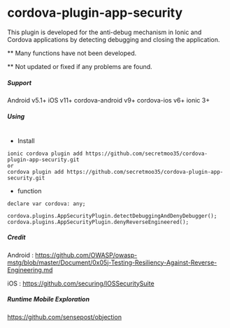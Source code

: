# cordova-plugin-app-security

This plugin is developed for the anti-debug mechanism in Ionic and Cordova applications by detecting debugging and closing the application.

** Many functions have not been developed.

** Not updated or fixed if any problems are found.

##### Support
Android v5.1+
iOS v11+
cordova-android v9+
cordova-ios v6+
ionic 3+

##### Using
# 
- Install
```
ionic cordova plugin add https://github.com/secretmoo35/cordova-plugin-app-security.git
or
cordova plugin add https://github.com/secretmoo35/cordova-plugin-app-security.git
```
- function
```
declare var cordova: any;

cordova.plugins.AppSecurityPlugin.detectDebuggingAndDenyDebugger();
cordova.plugins.AppSecurityPlugin.denyReverseEngineered();
```

##### Credit
Android : https://github.com/OWASP/owasp-mstg/blob/master/Document/0x05j-Testing-Resiliency-Against-Reverse-Engineering.md

iOS : https://github.com/securing/IOSSecuritySuite

##### Runtime Mobile Exploration
https://github.com/sensepost/objection
